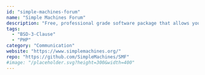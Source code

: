 ```yaml
---
id: "simple-machines-forum"
name: "Simple Machines Forum"
description: "Free, professional grade software package that allows you to set up your own online community within minutes."
tags:
  - "BSD-3-Clause"
  - "PHP"
category: "Communication"
website: "https://www.simplemachines.org/"
repo: "https://github.com/SimpleMachines/SMF"
#image: "/placeholder.svg?height=300&width=400"
---
```


